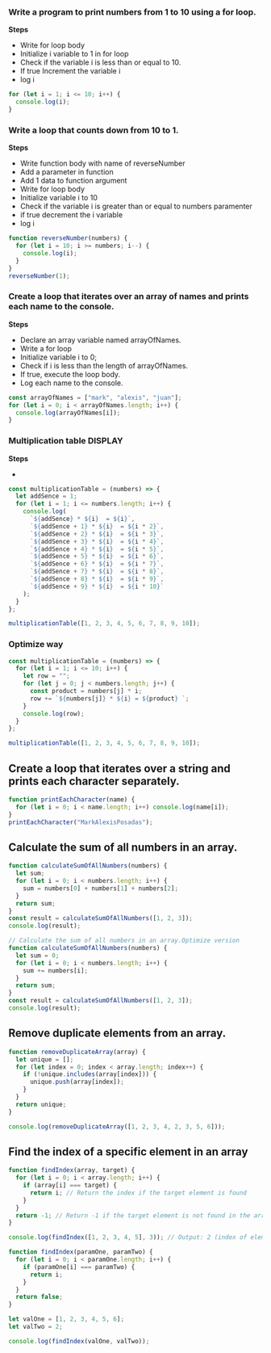 ### Write a program to print numbers from 1 to 10 using a for loop.

**Steps**

- Write for loop body
- Initialize i variable to 1 in for loop
- Check if the variable i is less than or equal to 10.
- If true Increment the variable i
- log i

```js
for (let i = 1; i <= 10; i++) {
  console.log(i);
}
```

### Write a loop that counts down from 10 to 1.

**Steps**

- Write function body with name of reverseNumber
- Add a parameter in function
- Add 1 data to function argument
- Write for loop body
- Initialize variable i to 10
- Check if the variable i is greater than or equal to numbers paramenter
- if true decrement the i variable
- log i

```js
function reverseNumber(numbers) {
  for (let i = 10; i >= numbers; i--) {
    console.log(i);
  }
}
reverseNumber(1);
```

### Create a loop that iterates over an array of names and prints each name to the console.

**Steps**

- Declare an array variable named arrayOfNames.
- Write a for loop
- Initialize variable i to 0;
- Check if i is less than the length of arrayOfNames.
- If true, execute the loop body.
- Log each name to the console.

```js
const arrayOfNames = ["mark", "alexis", "juan"];
for (let i = 0; i < arrayOfNames.length; i++) {
  console.log(arrayOfNames[i]);
}
```

### Multiplication table DISPLAY

**Steps**

-

```js
const multiplicationTable = (numbers) => {
  let addSence = 1;
  for (let i = 1; i <= numbers.length; i++) {
    console.log(
      `${addSence} * ${i}  = ${i}`,
      `${addSence + 1} * ${i}  = ${i * 2}`,
      `${addSence + 2} * ${i}  = ${i * 3}`,
      `${addSence + 3} * ${i}  = ${i * 4}`,
      `${addSence + 4} * ${i}  = ${i * 5}`,
      `${addSence + 5} * ${i}  = ${i * 6}`,
      `${addSence + 6} * ${i}  = ${i * 7}`,
      `${addSence + 7} * ${i}  = ${i * 8}`,
      `${addSence + 8} * ${i}  = ${i * 9}`,
      `${addSence + 9} * ${i}  = ${i * 10}`
    );
  }
};

multiplicationTable([1, 2, 3, 4, 5, 6, 7, 8, 9, 10]);
```

### Optimize way

```js
const multiplicationTable = (numbers) => {
  for (let i = 1; i <= 10; i++) {
    let row = "";
    for (let j = 0; j < numbers.length; j++) {
      const product = numbers[j] * i;
      row += `${numbers[j]} * ${i} = ${product} `;
    }
    console.log(row);
  }
};

multiplicationTable([1, 2, 3, 4, 5, 6, 7, 8, 9, 10]);
```

## Create a loop that iterates over a string and prints each character separately.

```js
function printEachCharacter(name) {
  for (let i = 0; i < name.length; i++) console.log(name[i]);
}
printEachCharacter("MarkAlexisPosadas");
```

## Calculate the sum of all numbers in an array.

```js
function calculateSumOfAllNumbers(numbers) {
  let sum;
  for (let i = 0; i < numbers.length; i++) {
    sum = numbers[0] + numbers[1] + numbers[2];
  }
  return sum;
}
const result = calculateSumOfAllNumbers([1, 2, 3]);
console.log(result);

// Calculate the sum of all numbers in an array.Optimize version
function calculateSumOfAllNumbers(numbers) {
  let sum = 0;
  for (let i = 0; i < numbers.length; i++) {
    sum += numbers[i];
  }
  return sum;
}
const result = calculateSumOfAllNumbers([1, 2, 3]);
console.log(result);
```

## Remove duplicate elements from an array.

```js
function removeDuplicateArray(array) {
  let unique = [];
  for (let index = 0; index < array.length; index++) {
    if (!unique.includes(array[index])) {
      unique.push(array[index]);
    }
  }
  return unique;
}

console.log(removeDuplicateArray([1, 2, 3, 4, 2, 3, 5, 6]));
```

## Find the index of a specific element in an array

```js
function findIndex(array, target) {
  for (let i = 0; i < array.length; i++) {
    if (array[i] === target) {
      return i; // Return the index if the target element is found
    }
  }
  return -1; // Return -1 if the target element is not found in the array
}

console.log(findIndex([1, 2, 3, 4, 5], 3)); // Output: 2 (index of element 3 in the array)

function findIndex(paramOne, paramTwo) {
  for (let i = 0; i < paramOne.length; i++) {
    if (paramOne[i] === paramTwo) {
      return i;
    }
  }
  return false;
}

let valOne = [1, 2, 3, 4, 5, 6];
let valTwo = 2;

console.log(findIndex(valOne, valTwo));
```

